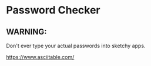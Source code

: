 # Password Checker

## WARNING:
Don't ever type your actual passwords into sketchy apps.

https://www.asciitable.com/
